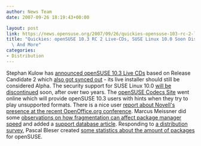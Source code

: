 ```yaml
---
author: News Team
date: 2007-09-26 18:19:43+00:00

layout: post
link: https://news.opensuse.org/2007/09/26/quickies-opensuse-103-rc-2-live-cds-suse-linux-100-soon-discontinued-and-more/
title: "Quickies: openSUSE 10.3 RC 2 Live-CDs, SUSE Linux 10.0 Soon Discontinued,\
  \ And More"
categories:
- Distribution
---
```


Stephan Kulow has [announced openSUSE 10.3 Live CDs](http://lists.opensuse.org/opensuse-announce/2007-09/msg00007.html) based on Release Candidate 2 which [also got synced out](http://lists.opensuse.org/opensuse-factory/2007-09/msg00658.html) - its live installer should still be considered Alpha. The security support for SUSE Linux 10.0 [will be discontinued](http://lists.opensuse.org/opensuse-announce/2007-09/msg00004.html) soon, after over two years. The [openSUSE Codecs Site](http://software.opensuse.org/codecs) went online which will provide openSUSE 10.3 users with hints when they try to play unsupported formats. There is a nice user [report about Novell's presence at the recent OpenOffice.org conference](http://lists.opensuse.org/opensuse/2007-09/msg01585.html). Marcus Meissner did some [observations on how fragmentation can affect package manager speed](http://marcusmeissner.livejournal.com/13428.html) and added a [support database article](http://en.opensuse.org/SDB:Speed_up_Package_Manager_Stack). Responding to [a distribution survey](http://lists.opensuse.org/opensuse-project/2007-09/msg00072.html), Pascal Bleser created [some statistics about the amount of packages](http://lists.opensuse.org/opensuse-project/2007-09/msg00074.html) for openSUSE.
